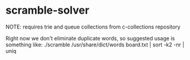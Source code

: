 scramble-solver
=============

NOTE: requires trie and queue collections from c-collections repository

Right now we don't eliminate duplicate words, so suggested usage is something like:
./scramble /usr/share/dict/words board.txt | sort -k2 -nr | uniq
